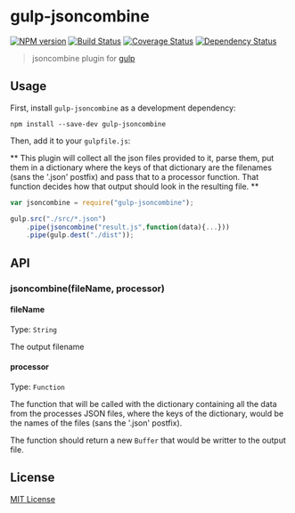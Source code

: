# gulp-jsoncombine
[![NPM version][npm-image]][npm-url] [![Build Status][travis-image]][travis-url]  [![Coverage Status][coveralls-image]][coveralls-url] [![Dependency Status][depstat-image]][depstat-url]

> jsoncombine plugin for [gulp](https://github.com/wearefractal/gulp)

## Usage

First, install `gulp-jsoncombine` as a development dependency:

```shell
npm install --save-dev gulp-jsoncombine
```

Then, add it to your `gulpfile.js`:

** This plugin will collect all the json files provided to it, parse them, put them in a dictionary where the keys of that dictionary are the filenames (sans the '.json' postfix) and pass that to a processor function. That function decides how that output should look in the resulting file. **

```javascript
var jsoncombine = require("gulp-jsoncombine");

gulp.src("./src/*.json")
	.pipe(jsoncombine("result.js",function(data){...}))
	.pipe(gulp.dest("./dist"));
```

## API

### jsoncombine(fileName, processor)

#### fileName
Type: `String`  

The output filename

#### processor
Type: `Function`  

The function that will be called with the dictionary containing all the data from the processes JSON files, where the keys of the dictionary, would be the names of the files (sans the '.json' postfix).

The function should return a new `Buffer` that would be writter to the output file.


## License

[MIT License](http://en.wikipedia.org/wiki/MIT_License)

[npm-url]: https://npmjs.org/package/gulp-jsoncombine
[npm-image]: https://badge.fury.io/js/gulp-jsoncombine.png

[travis-url]: http://travis-ci.org/reflog/gulp-jsoncombine
[travis-image]: https://secure.travis-ci.org/reflog/gulp-jsoncombine.png?branch=master

[coveralls-url]: https://coveralls.io/r/reflog/gulp-jsoncombine
[coveralls-image]: https://coveralls.io/repos/reflog/gulp-jsoncombine/badge.png

[depstat-url]: https://david-dm.org/reflog/gulp-jsoncombine
[depstat-image]: https://david-dm.org/reflog/gulp-jsoncombine.png
